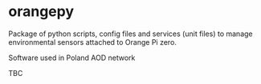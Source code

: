 # orangepy
Package of python scripts, config files and services (unit files) to manage environmental sensors attached to Orange Pi zero.

Software used in Poland AOD network

TBC
